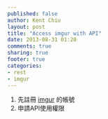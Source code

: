 ```yaml
---
published: false
author: Kent Chiu
layout: post
title: "Access imgur with API"
date: 2013-08-31 01:20
comments: true
sharing: true
footer: true
categories: 
- rest
- imgur
---
```



1. 先註冊 [imgur](http://imgur.com/) 的帳號
2. 申請API使用權限

	




